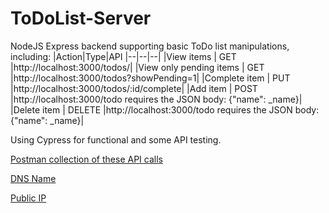 # ToDoList-Server
NodeJS Express backend supporting basic ToDo list manipulations, including:
|Action|Type|API
|--|--|--|
|View items  | GET |http://localhost:3000/todos/|
|View only pending items  | GET |http://localhost:3000/todos?showPending=1|
|Complete item  | PUT |http://localhost:3000/todos/:id/complete|
|Add item  | POST |http://localhost:3000/todo requires the JSON body: {"name":  _name}|
|Delete item  | DELETE |http://localhost:3000/todo requires the JSON body: {"name":  _name}|

Using Cypress for functional and some API testing.

[Postman collection of these API calls](https://www.getpostman.com/collections/3e0d6d0f2e636aac5f68)

[DNS Name](http://alb-naftayo-todolist-1211355611.us-east-2.elb.amazonaws.com)

[Public IP](http://3.128.197.73:3000)
